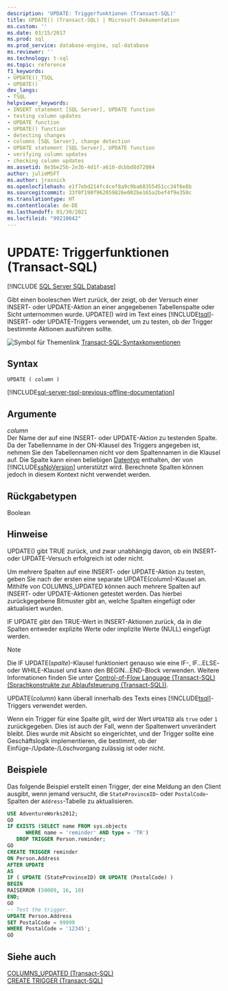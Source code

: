 ```yaml
---
description: 'UPDATE: Triggerfunktionen (Transact-SQL)'
title: UPDATE() (Transact-SQL) | Microsoft-Dokumentation
ms.custom: ''
ms.date: 03/15/2017
ms.prod: sql
ms.prod_service: database-engine, sql-database
ms.reviewer: ''
ms.technology: t-sql
ms.topic: reference
f1_keywords:
- UPDATE()_TSQL
- UPDATE()
dev_langs:
- TSQL
helpviewer_keywords:
- INSERT statement [SQL Server], UPDATE function
- testing column updates
- UPDATE function
- UPDATE() function
- detecting changes
- columns [SQL Server], change detection
- UPDATE statement [SQL Server], UPDATE function
- verifying column updates
- checking column updates
ms.assetid: 8e3be25b-2e3b-4d1f-a610-dcbbd8d72084
author: julieMSFT
ms.author: jrasnick
ms.openlocfilehash: e1f7ebd214fc4cef8a9c9ba68355451cc34f6e8b
ms.sourcegitcommit: 33f0f190f962059826e002be165a2bef4f9e350c
ms.translationtype: HT
ms.contentlocale: de-DE
ms.lasthandoff: 01/30/2021
ms.locfileid: "99210642"
---
```

# <a name="update---trigger-functions-transact-sql"></a>UPDATE: Triggerfunktionen (Transact-SQL)
[!INCLUDE [SQL Server SQL Database](../../includes/applies-to-version/sql-asdb.md)]

  Gibt einen booleschen Wert zurück, der zeigt, ob der Versuch einer INSERT- oder UPDATE-Aktion an einer angegebenen Tabellenspalte oder Sicht unternommen wurde. UPDATE() wird im Text eines [!INCLUDE[tsql](../../includes/tsql-md.md)]-INSERT- oder UPDATE-Triggers verwendet, um zu testen, ob der Trigger bestimmte Aktionen ausführen sollte.  
  
 ![Symbol für Themenlink](../../database-engine/configure-windows/media/topic-link.gif "Symbol für Themenlink") [Transact-SQL-Syntaxkonventionen](../../t-sql/language-elements/transact-sql-syntax-conventions-transact-sql.md)  
  
## <a name="syntax"></a>Syntax  
  
```syntaxsql
UPDATE ( column )   
```  
  
[!INCLUDE[sql-server-tsql-previous-offline-documentation](../../includes/sql-server-tsql-previous-offline-documentation.md)]

## <a name="arguments"></a>Argumente
 *column*  
 Der Name der auf eine INSERT- oder UPDATE-Aktion zu testenden Spalte. Da der Tabellenname in der ON-Klausel des Triggers angegeben ist, nehmen Sie den Tabellennamen nicht vor dem Spaltennamen in die Klausel auf. Die Spalte kann einen beliebigen [Datentyp](../../t-sql/data-types/data-types-transact-sql.md) enthalten, der von [!INCLUDE[ssNoVersion](../../includes/ssnoversion-md.md)] unterstützt wird. Berechnete Spalten können jedoch in diesem Kontext nicht verwendet werden.  
  
## <a name="return-types"></a>Rückgabetypen  
 Boolean  
  
## <a name="remarks"></a>Hinweise  
 UPDATE() gibt TRUE zurück, und zwar unabhängig davon, ob ein INSERT- oder UPDATE-Versuch erfolgreich ist oder nicht.  
  
 Um mehrere Spalten auf eine INSERT- oder UPDATE-Aktion zu testen, geben Sie nach der ersten eine separate UPDATE(*column*)-Klausel an. Mithilfe von COLUMNS_UPDATED können auch mehrere Spalten auf INSERT- oder UPDATE-Aktionen getestet werden. Das hierbei zurückgegebene Bitmuster gibt an, welche Spalten eingefügt oder aktualisiert wurden.  
  
 IF UPDATE gibt den TRUE-Wert in INSERT-Aktionen zurück, da in die Spalten entweder explizite Werte oder implizite Werte (NULL) eingefügt werden.  
  
> [!NOTE]  
>  Die IF UPDATE(*spalte*)-Klausel funktioniert genauso wie eine IF-, IF…ELSE- oder WHILE-Klausel und kann den BEGIN…END-Block verwenden. Weitere Informationen finden Sie unter [Control-of-Flow Language &#40;Transact-SQL&#41; (Sprachkonstrukte zur Ablaufsteuerung &#40;Transact-SQL&#41;)](~/t-sql/language-elements/control-of-flow.md).  
  
 UPDATE(*column*) kann überall innerhalb des Texts eines [!INCLUDE[tsql](../../includes/tsql-md.md)]-Triggers verwendet werden.  
 
Wenn ein Trigger für eine Spalte gilt, wird der Wert `UPDATED` als `true` oder `1` zurückgegeben. Dies ist auch der Fall, wenn der Spaltenwert unverändert bleibt. Dies wurde mit Absicht so eingerichtet, und der Trigger sollte eine Geschäftslogik implementieren, die bestimmt, ob der Einfüge-/Update-/Löschvorgang zulässig ist oder nicht. 
  
## <a name="examples"></a>Beispiele  
 Das folgende Beispiel erstellt einen Trigger, der eine Meldung an den Client ausgibt, wenn jemand versucht, die `StateProvinceID`- oder `PostalCode`-Spalten der `Address`-Tabelle zu aktualisieren.  
  
```sql  
USE AdventureWorks2012;  
GO  
IF EXISTS (SELECT name FROM sys.objects  
      WHERE name = 'reminder' AND type = 'TR')  
   DROP TRIGGER Person.reminder;  
GO  
CREATE TRIGGER reminder  
ON Person.Address  
AFTER UPDATE   
AS   
IF ( UPDATE (StateProvinceID) OR UPDATE (PostalCode) )  
BEGIN  
RAISERROR (50009, 16, 10)  
END;  
GO  
-- Test the trigger.  
UPDATE Person.Address  
SET PostalCode = 99999  
WHERE PostalCode = '12345';  
GO  
```  
  
## <a name="see-also"></a>Siehe auch  
 [COLUMNS_UPDATED &#40;Transact-SQL&#41;](../../t-sql/functions/columns-updated-transact-sql.md)   
 [CREATE TRIGGER &#40;Transact-SQL&#41;](../../t-sql/statements/create-trigger-transact-sql.md)  
  
  
